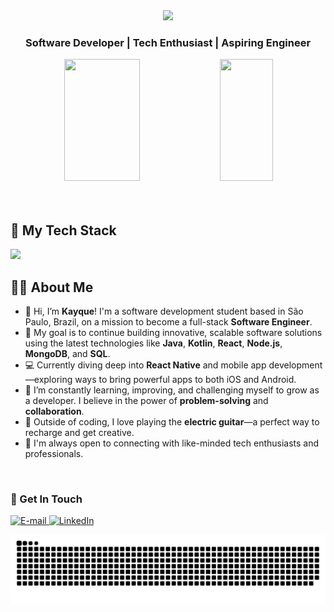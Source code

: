 <div align="center">
  <img height="350em" src="https://media.licdn.com/dms/image/D4D16AQF_8Pvl3bullw/profile-displaybackgroundimage-shrink_350_1400/0/1713967188617?e=1723075200&v=beta&t=4Y_REWT0O6BR1QCVAyNPMX1QuDUVYS7bFqomQmROSz8"/>
</div>

<h3 align="center">
  Software Developer | Tech Enthusiast | Aspiring Engineer
</h3>

<div align='center'>
  <div>
    <img width="49%" height="195px" src="https://github-readme-stats.vercel.app/api?username=Kayquezzz&show_icons=true&count_private=true&title_color=80F7D4&icon_color=9d00ff&text_color=c9d1d9&bg_color=0d1117&border_color=fff0" /> 
    <img width="41%" height="195px" src="https://github-readme-stats.vercel.app/api/top-langs/?username=Kayquezzz&layout=compact&title_color=80F7D4&text_color=fff&bg_color=0d1117&border_color=fff0" />
  </div>
</div>

<img src="./.github/assets/lineBar.png" width="100%" height="8px"/>

<div><br />

## 🚀 My Tech Stack

<img src="https://skillicons.dev/icons?i=vscode,html,css,js,java,kotlin,python,react,nextjs,tailwind,git,github,firebase,mongodb,mysql&theme=dark" />

## 🧑‍💻 About Me

- 👋 Hi, I’m **Kayque**! I'm a software development student based in São Paulo, Brazil, on a mission to become a full-stack **Software Engineer**. 
- 🚀 My goal is to continue building innovative, scalable software solutions using the latest technologies like **Java**, **Kotlin**, **React**, **Node.js**, **MongoDB**, and **SQL**.
- 💻 Currently diving deep into **React Native** and mobile app development—exploring ways to bring powerful apps to both iOS and Android.
- 🌱 I’m constantly learning, improving, and challenging myself to grow as a developer. I believe in the power of **problem-solving** and **collaboration**.
- 🎸 Outside of coding, I love playing the **electric guitar**—a perfect way to recharge and get creative.
- 💬 I'm always open to connecting with like-minded tech enthusiasts and professionals.

<img src="./.github/assets/lineBar.png" width="100%" height="8px"/>

<h3>🔗 Get In Touch</h3>
<div align="left">
  <p>
    <a href="mailto:Kayque7809828@gmail.com">
      <img src="https://img.shields.io/badge/-email-020114?style=for-the-badge&amp;logo=microsoft-outlook&amp;logoColor=6ED2B6&amp;color:FFF" alt="E-mail">
    </a>
    <a href="https://br.linkedin.com/in/kayque-ricardo-de-souza-alves-41a3262b9">
      <img src="https://img.shields.io/badge/-LinkedIn-020114?style=for-the-badge&amp;logo=linkedin&amp;logoColor=6ED2B6&amp;color:FFF" alt="LinkedIn">
    </a>
  </p>
</div>

<img src="https://raw.githubusercontent.com/Platane/snk/output/github-contribution-grid-snake.svg" alt="Matrix Animation" />





